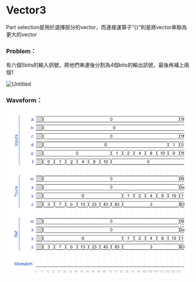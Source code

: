 # Vector3

Part selection是用於選擇部分的vector，而連接運算子”{}”則是將vector串聯為更大的vector

### Problem：

有六個5bits的輸入訊號，將他們串連後分割為4個bits的輸出訊號，最後再補上兩個1

![Untitled](https://hdlbits.01xz.net/mw/images/0/0c/Vector3.png)

### Waveform：

![waveform](https://github.com/freexd0m0329/HDLBits/blob/main/Ch2_VerilogLanguague/Ch2-2_Vectors/L06_Vector_Concatenation/waveform.png?raw=true)